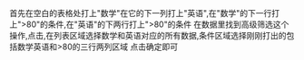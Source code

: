 首先在空白的表格处打上"数学"在它的下一列打上"英语",在"数学"的下一行打上">80"的条件,在"英语"的下两行打上">80"的条件
在数据里找到高级筛选这个操作,点击,在列表区域选择数学和英语对应的所有数据,条件区域选择刚刚打出的包括数学英语和>80的三行两列区域
点击确定即可
